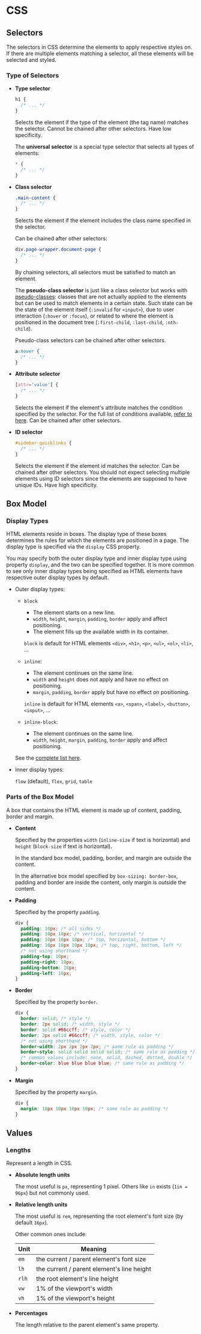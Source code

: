 # CSS

## Selectors

The selectors in CSS determine the elements to apply respective styles on. If there are multiple elements matching a selector, all these elements will be selected and styled.

### Type of Selectors

- **Type selector**

  ```css
  h1 {
    /* ... */
  }
  ```

  Selects the element if the type of the element (the tag name) matches the selector. Cannot be chained after other selectors. Have low specificity.

  The **universal selector** is a special type selector that selects all types of elements:

  ```css
  * {
    /* ... */
  }
  ```

- **Class selector**

  ```css
  .main-content {
    /* ... */
  }
  ```

  Selects the element if the element includes the class name specified in the selector.

  Can be chained after other selectors:

  ```css
  div.page-wrapper.document-page {
    /* ... */
  }
  ```

  By chaining selectors, all selectors must be satisfied to match an element.

  The **pseudo-class selector** is just like a class selector but works with [pseudo-classes](https://developer.mozilla.org/en-US/docs/Web/CSS/Pseudo-classes): classes that are not actually applied to the elements but can be used to match elements in a certain state. Such state can be the state of the element itself (`:invalid` for `<input>`), due to user interaction (`:hover` or `:focus`), or related to where the element is positioned in the document tree (`:first-child`, `:last-child`, `:nth-child`).

  Pseudo-class selectors can be chained after other selectors.

  ```css
  a:hover {
    /* ... */
  }
  ```

- **Attribute selector**

  ```css
  [attr='value'] {
    /* ... */
  }
  ```

  Selects the element if the element's attribute matches the condition specified by the selector. For the full list of conditions available, [refer to here](https://developer.mozilla.org/en-US/docs/Learn/CSS/Building_blocks/Selectors/Attribute_selectors). Can be chained after other selectors.

- **ID selector**

  ```css
  #sidebar-quicklinks {
    /* ... */
  }
  ```

  Selects the element if the element id matches the selector. Can be chained after other selectors. You should not expect selecting multiple elements using ID selectors since the elements are supposed to have unique IDs. Have high specificity.

## Box Model

### Display Types

HTML elements reside in boxes. The display type of these boxes determines the rules for which the elements are positioned in a page. The display type is specified via the `display` CSS property.

You may specify both the outer display type and inner display type using property `display`, and the two can be specified together. It is more common to see only inner display types being specified as HTML elements have respective outer display types by default.

- Outer display types:

  - `block`

    - The element starts on a new line.
    - `width`, `height`, `margin`, `padding`, `border` apply and affect positioning.
    - The element fills up the available width in its container.

    `block` is default for HTML elements `<div>`, `<h1>`, `<p>`, `<ul>`, `<ol>`, `<li>`, ...

  - `inline`:

    - The element continues on the same line.
    - `width` and `height` does not apply and have no effect on positioning.
    - `margin`, `padding`, `border` apply but have no effect on positioning.

    `inline` is default for HTML elements `<a>`, `<span>`, `<label>`, `<button>`, `<input>`, ...

  - `inline-block`:

    - The element continues on the same line.
    - `width`, `height`, `margin`, `padding`, `border` apply and affect positioning.

  See the [complete list here](https://www.w3schools.com/html/html_blocks.asp).

- Inner display types:

  `flow` (default), `flex`, `grid`, `table`

### Parts of the Box Model

A box that contains the HTML element is made up of content, padding, border and margin.

- **Content**

  Specified by the properties `width` (`inline-size` if text is horizontal) and `height` (`block-size` if text is horizontal).

  In the standard box model, padding, border, and margin are outside the content.

  In the alternative box model specified by `box-sizing: border-box`, padding and border are inside the content, only margin is outside the content.

- **Padding**

  Specified by the property `padding`.

  ```css
  div {
    padding: 10px; /* all sides */
    padding: 10px 10px; /* vertical, horizontal */
    padding: 10px 10px 10px; /* top, horizontal, bottom */
    padding: 10px 10px 10px 10px; /* top, right, bottom, left */
    /* not using shorthand */
    padding-top: 10px;
    padding-right: 10px;
    padding-bottom: 10px;
    padding-left: 10px;
  }
  ```

- **Border**

  Specified by the property `border`.

  ```css
  div {
    border: solid; /* style */
    border: 2px solid; /* width, style */
    border: solid #66ccff; /* style, color */
    border: 2px solid #66ccff; /* width, style, color */
    /* not using shorthand */
    border-width: 2px 2px 2px 2px; /* same rule as padding */
    border-style: solid solid solid solid; /* same rule as padding */
    /* common values include: none, solid, dashed, dotted, double */
    border-color: blue blue blue blue; /* same rule as padding */
  }
  ```

- **Margin**

  Specified by the property `margin`.

  ```css
  div {
    margin: 10px 10px 10px 10px; /* same rule as padding */
  }
  ```

## Values

### Lengths

Represent a length in CSS.

- **Absolute length units**

  The most useful is `px`, representing 1 pixel. Others like `in` exists (`1in = 96px`) but not commonly used.

- **Relative length units**

  The most useful is `rem`, representing the root element's font size (by default `16px`).

  Other common ones include:

  | Unit  | Meaning                                    |
  | ----- | ------------------------------------------ |
  | `em`  | the current / parent element's font size   |
  | `lh`  | the current / parent element's line height |
  | `rlh` | the root element's line height             |
  | `vw`  | 1% of the viewport's width                 |
  | `vh`  | 1% of the viewport's height                |

- **Percentages**

  The length relative to the parent element's same property.
